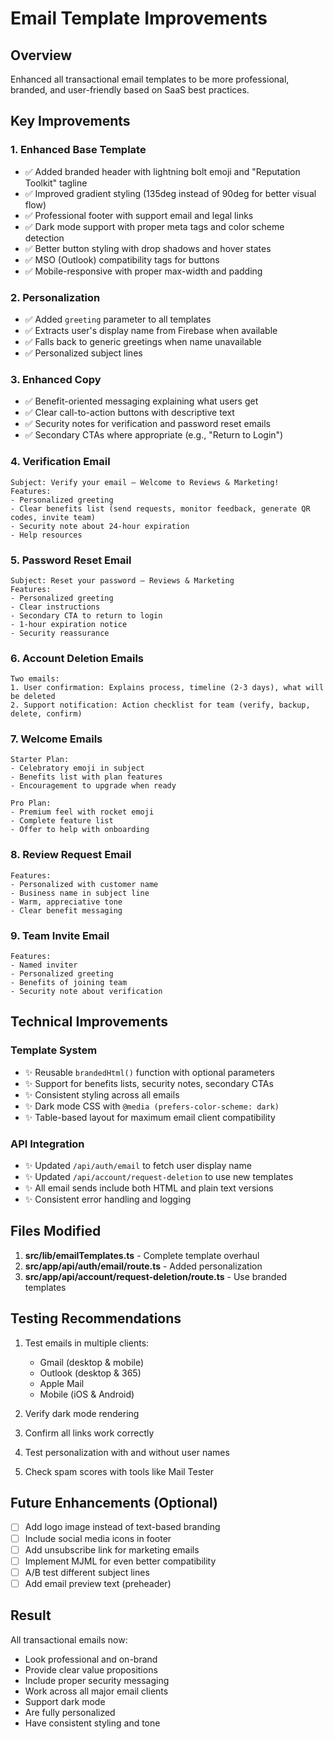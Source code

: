 # Email Template Improvements

## Overview
Enhanced all transactional email templates to be more professional, branded, and user-friendly based on SaaS best practices.

## Key Improvements

### 1. **Enhanced Base Template**
- ✅ Added branded header with lightning bolt emoji and "Reputation Toolkit" tagline
- ✅ Improved gradient styling (135deg instead of 90deg for better visual flow)
- ✅ Professional footer with support email and legal links
- ✅ Dark mode support with proper meta tags and color scheme detection
- ✅ Better button styling with drop shadows and hover states
- ✅ MSO (Outlook) compatibility tags for buttons
- ✅ Mobile-responsive with proper max-width and padding

### 2. **Personalization**
- ✅ Added `greeting` parameter to all templates
- ✅ Extracts user's display name from Firebase when available
- ✅ Falls back to generic greetings when name unavailable
- ✅ Personalized subject lines

### 3. **Enhanced Copy**
- ✅ Benefit-oriented messaging explaining what users get
- ✅ Clear call-to-action buttons with descriptive text
- ✅ Security notes for verification and password reset emails
- ✅ Secondary CTAs where appropriate (e.g., "Return to Login")

### 4. **Verification Email**
```
Subject: Verify your email — Welcome to Reviews & Marketing!
Features:
- Personalized greeting
- Clear benefits list (send requests, monitor feedback, generate QR codes, invite team)
- Security note about 24-hour expiration
- Help resources
```

### 5. **Password Reset Email**
```
Subject: Reset your password — Reviews & Marketing
Features:
- Personalized greeting
- Clear instructions
- Secondary CTA to return to login
- 1-hour expiration notice
- Security reassurance
```

### 6. **Account Deletion Emails**
```
Two emails:
1. User confirmation: Explains process, timeline (2-3 days), what will be deleted
2. Support notification: Action checklist for team (verify, backup, delete, confirm)
```

### 7. **Welcome Emails**
```
Starter Plan:
- Celebratory emoji in subject
- Benefits list with plan features
- Encouragement to upgrade when ready

Pro Plan:
- Premium feel with rocket emoji
- Complete feature list
- Offer to help with onboarding
```

### 8. **Review Request Email**
```
Features:
- Personalized with customer name
- Business name in subject line
- Warm, appreciative tone
- Clear benefit messaging
```

### 9. **Team Invite Email**
```
Features:
- Named inviter
- Personalized greeting
- Benefits of joining team
- Security note about verification
```

## Technical Improvements

### Template System
- ✨ Reusable `brandedHtml()` function with optional parameters
- ✨ Support for benefits lists, security notes, secondary CTAs
- ✨ Consistent styling across all emails
- ✨ Dark mode CSS with `@media (prefers-color-scheme: dark)`
- ✨ Table-based layout for maximum email client compatibility

### API Integration
- ✨ Updated `/api/auth/email` to fetch user display name
- ✨ Updated `/api/account/request-deletion` to use new templates
- ✨ All email sends include both HTML and plain text versions
- ✨ Consistent error handling and logging

## Files Modified

1. **src/lib/emailTemplates.ts** - Complete template overhaul
2. **src/app/api/auth/email/route.ts** - Added personalization
3. **src/app/api/account/request-deletion/route.ts** - Use branded templates

## Testing Recommendations

1. Test emails in multiple clients:
   - Gmail (desktop & mobile)
   - Outlook (desktop & 365)
   - Apple Mail
   - Mobile (iOS & Android)

2. Verify dark mode rendering

3. Confirm all links work correctly

4. Test personalization with and without user names

5. Check spam scores with tools like Mail Tester

## Future Enhancements (Optional)

- [ ] Add logo image instead of text-based branding
- [ ] Include social media icons in footer
- [ ] Add unsubscribe link for marketing emails
- [ ] Implement MJML for even better compatibility
- [ ] A/B test different subject lines
- [ ] Add email preview text (preheader)

## Result

All transactional emails now:
- Look professional and on-brand
- Provide clear value propositions
- Include proper security messaging
- Work across all major email clients
- Support dark mode
- Are fully personalized
- Have consistent styling and tone

